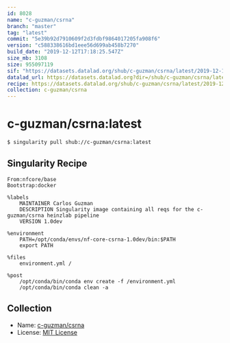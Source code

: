 ```yaml
---
id: 8028
name: "c-guzman/csrna"
branch: "master"
tag: "latest"
commit: "5e39b92d7910609f2d3fdbf9864017205fa908f6"
version: "c588338616bd1eee56d699ab458b7270"
build_date: "2019-12-12T17:18:25.547Z"
size_mb: 3108
size: 955097119
sif: "https://datasets.datalad.org/shub/c-guzman/csrna/latest/2019-12-12-5e39b92d-c5883386/c588338616bd1eee56d699ab458b7270.simg"
datalad_url: https://datasets.datalad.org?dir=/shub/c-guzman/csrna/latest/2019-12-12-5e39b92d-c5883386/
recipe: https://datasets.datalad.org/shub/c-guzman/csrna/latest/2019-12-12-5e39b92d-c5883386/Singularity
collection: c-guzman/csrna
---
```


# c-guzman/csrna:latest

```bash
$ singularity pull shub://c-guzman/csrna:latest
```

## Singularity Recipe

```singularity
From:nfcore/base
Bootstrap:docker

%labels
    MAINTAINER Carlos Guzman
    DESCRIPTION Singularity image containing all reqs for the c-guzman/csrna heinzlab pipeline
    VERSION 1.0dev

%environment
    PATH=/opt/conda/envs/nf-core-csrna-1.0dev/bin:$PATH
    export PATH

%files
    environment.yml /

%post
    /opt/conda/bin/conda env create -f /environment.yml
    /opt/conda/bin/conda clean -a
```

## Collection

 - Name: [c-guzman/csrna](https://github.com/c-guzman/csrna)
 - License: [MIT License](https://api.github.com/licenses/mit)

